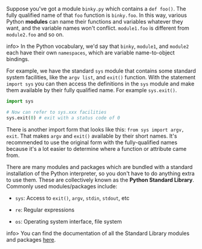 Suppose you've got a module `binky.py` which contains a `def foo()`. The fully qualified name of that `foo` function is `binky.foo`. In this way, various Python **modules** can name their functions and variables whatever they want, and the variable names won't conflict. `module1.foo` is different from `module2.foo` and so on.

info> In the Python vocabulary, we'd say that `binky`, `module1`, and `module2` each have their own `namespaces`, which are variable name-to-object bindings.

For example, we have the standard `sys` module that contains some standard system facilities, like the `argv list`, and `exit()` function. With the statement `import sys` you can then access the definitions in the `sys` module and make them available by their fully qualified name. For example `sys.exit()`.

```python    
import sys

# Now can refer to sys.xxx facilities
sys.exit(0) # exit with a status code of 0
```

There is another import form that looks like this: `from sys import argv, exit`. That makes `argv` and `exit()` available by their short names. It's recommended to use the original form with the fully-qualified names because it's a lot easier to determine where a function or attribute came from.

There are many modules and packages which are bundled with a standard installation of the Python interpreter, so you don't have to do anything extra to use them. These are collectively known as the **Python Standard Library**. Commonly used modules/packages include:

* `sys`: Access to `exit()`, `argv`, `stdin`, `stdout`, etc 

* `re`: Regular expressions 

* `os`: Operating system interface, file system

info> You can find the documentation of all the Standard Library modules and packages [here](https://docs.python.org/3/library/).

